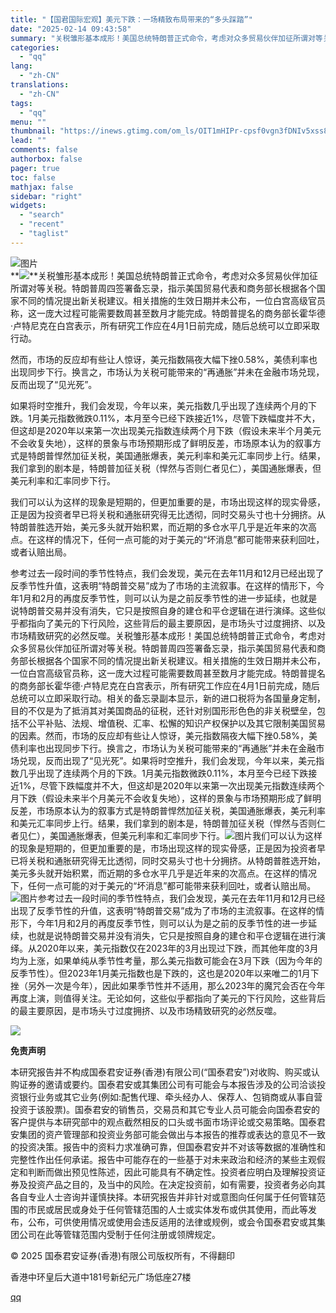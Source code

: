 ```yaml
---
title: "【国君国际宏观】美元下跌：一场精致布局带来的“多头踩踏”"
date: "2025-02-14 09:43:58"
summary: "关税雏形基本成形！美国总统特朗普正式命令，考虑对众多贸易伙伴加征所谓对等关税。特朗普周四签署备忘录，..."
categories:
  - "qq"
lang:
  - "zh-CN"
translations:
  - "zh-CN"
tags:
  - "qq"
menu: ""
thumbnail: "https://inews.gtimg.com/om_ls/OIT1mHIPr-cpsf0vgn3fDNIv5xss83uvOPe0mXVtaGq4sAA_640360/0"
lead: ""
comments: false
authorbox: false
pager: true
toc: false
mathjax: false
sidebar: "right"
widgets:
  - "search"
  - "recent"
  - "taglist"
---
```


![图片](https://inews.gtimg.com/om_bt/OQ9pEQKzTr4eSlHyRvQdZGKzXYyzHD0Uuh1EKbhRT4EVIAA/641)  
**![](https://inews.gtimg.com/om_bt/OMKefXl9qwlYMkdDL6b0EGNq5hklZpHU00i-q1wVdzU90AA/641)**关税雏形基本成形！美国总统特朗普正式命令，考虑对众多贸易伙伴加征所谓对等关税。特朗普周四签署备忘录，指示美国贸易代表和商务部长根据各个国家不同的情况提出新关税建议。相关措施的生效日期并未公布，一位白宫高级官员称，这一庞大过程可能需要数周甚至数月才能完成。特朗普提名的商务部长霍华德·卢特尼克在白宫表示，所有研究工作应在4月1日前完成，随后总统可以立即采取行动。

然而，市场的反应却有些让人惊讶，美元指数隔夜大幅下挫0.58%，美债利率也出现同步下行。换言之，市场认为关税可能带来的“再通胀”并未在金融市场兑现，反而出现了“见光死”。

如果将时空推升，我们会发现，今年以来，美元指数几乎出现了连续两个月的下跌。1月美元指数微跌0.11%，本月至今已经下跌接近1%，尽管下跌幅度并不大，但这却是2020年以来第一次出现美元指数连续两个月下跌（假设未来半个月美元不会收复失地），这样的景象与市场预期形成了鲜明反差，市场原本认为的叙事方式是特朗普悍然加征关税，美国通胀爆表，美元利率和美元汇率同步上行。结果，我们拿到的剧本是，特朗普加征关税（悍然与否则仁者见仁），美国通胀爆表，但美元利率和汇率同步下行。

我们可以认为这样的现象是短期的，但更加重要的是，市场出现这样的现实骨感，正是因为投资者早已将关税和通胀研究得无比透彻，同时交易头寸也十分拥挤。从特朗普胜选开始，美元多头就开始积累，而近期的多仓水平几乎是近年来的次高点。在这样的情况下，任何一点可能的对于美元的“坏消息”都可能带来获利回吐，或者认赔出局。

参考过去一段时间的季节性特点，我们会发现，美元在去年11月和12月已经出现了反季节性升值，这表明“特朗普交易”成为了市场的主流叙事。在这样的情形下，今年1月和2月的再度反季节性，则可以认为是之前反季节性的进一步延续，也就是说特朗普交易并没有消失，它只是按照自身的建仓和平仓逻辑在进行演绎。这些似乎都指向了美元的下行风险，这些背后的最主要原因，是市场头寸过度拥挤、以及市场精致研究的必然反噬。关税雏形基本成形！美国总统特朗普正式命令，考虑对众多贸易伙伴加征所谓对等关税。特朗普周四签署备忘录，指示美国贸易代表和商务部长根据各个国家不同的情况提出新关税建议。相关措施的生效日期并未公布，一位白宫高级官员称，这一庞大过程可能需要数周甚至数月才能完成。特朗普提名的商务部长霍华德·卢特尼克在白宫表示，所有研究工作应在4月1日前完成，随后总统可以立即采取行动。相关的备忘录副本显示，新的进口税将为各国量身定制，目的不仅是为了抵消其对美国商品的征税，还针对别国形形色色的非关税壁垒，包括不公平补贴、法规、增值税、汇率、松懈的知识产权保护以及其它限制美国贸易的因素。然而，市场的反应却有些让人惊讶，美元指数隔夜大幅下挫0.58%，美债利率也出现同步下行。换言之，市场认为关税可能带来的“再通胀”并未在金融市场兑现，反而出现了“见光死”。如果将时空推升，我们会发现，今年以来，美元指数几乎出现了连续两个月的下跌。1月美元指数微跌0.11%，本月至今已经下跌接近1%，尽管下跌幅度并不大，但这却是2020年以来第一次出现美元指数连续两个月下跌（假设未来半个月美元不会收复失地），这样的景象与市场预期形成了鲜明反差，市场原本认为的叙事方式是特朗普悍然加征关税，美国通胀爆表，美元利率和美元汇率同步上行。结果，我们拿到的剧本是，特朗普加征关税（悍然与否则仁者见仁），美国通胀爆表，但美元利率和汇率同步下行。![图片](https://inews.gtimg.com/om_bt/OqYq1jW7AYkifrD2K_wx-kaN74J9ek0Egwzfd44LZ6LnQAA/641)我们可以认为这样的现象是短期的，但更加重要的是，市场出现这样的现实骨感，正是因为投资者早已将关税和通胀研究得无比透彻，同时交易头寸也十分拥挤。从特朗普胜选开始，美元多头就开始积累，而近期的多仓水平几乎是近年来的次高点。在这样的情况下，任何一点可能的对于美元的“坏消息”都可能带来获利回吐，或者认赔出局。![图片](https://inews.gtimg.com/om_bt/Oo8n3kTxK9AJ2Rep-F4_WvtovoEbsHwH2WR7XwrobxxBEAA/641)参考过去一段时间的季节性特点，我们会发现，美元在去年11月和12月已经出现了反季节性的升值，这表明“特朗普交易”成为了市场的主流叙事。在这样的情形下，今年1月和2月的再度反季节性，则可以认为是之前的反季节性的进一步延续，也就是说特朗普交易并没有消失，它只是按照自身的建仓和平仓逻辑在进行演绎。从2020年以来，美元指数仅在2023年的3月出现过下跌，而其他年度的3月均为上涨，如果单纯从季节性考量，那么美元指数可能会在3月下跌（因为今年的反季节性）。但2023年1月美元指数也是下跌的，这也是2020年以来唯二的1月下挫（另外一次是今年），因此如果季节性并不适用，那么2023年的魔咒会否在今年再度上演，则值得关注。无论如何，这些似乎都指向了美元的下行风险，这些背后的最主要原因，是市场头寸过度拥挤、以及市场精致研究的必然反噬。  
  
  
  
![](https://inews.gtimg.com/om_bt/GMb6dOS4HzvsuHLkzHAJIUig1DbVIrahhpha90lw1dtpQAA/0)

**免责声明**

  


本研究报告并不构成国泰君安证券(香港)有限公司(“国泰君安”)对收购、购买或认购证券的邀请或要约。国泰君安或其集团公司有可能会与本报告涉及的公司洽谈投资银行业务或其它业务(例如:配售代理、牵头经办人、保荐人、包销商或从事自营投资于该股票)。国泰君安的销售员，交易员和其它专业人员可能会向国泰君安的客户提供与本研究部中的观点截然相反的口头或书面市场评论或交易策略。国泰君安集团的资产管理部和投资业务部可能会做出与本报告的推荐或表达的意见不一致的投资决策。报告中的资料力求准确可靠，但国泰君安并不对该等数据的准确性和完整性作出任何承诺。报告中可能存在的一些基于对未来政治和经济的某些主观假定和判断而做出预见性陈述，因此可能具有不确定性。投资者应明白及理解投资证券及投资产品之目的，及当中的风险。在决定投资前，如有需要，投资者务必向其各自专业人士咨询并谨慎抉择。本研究报告并非针对或意图向任何属于任何管辖范围的市民或居民或身处于任何管辖范围的人士或实体发布或供其使用，而此等发布，公布，可供使用情况或使用会违反适用的法律或规例，或会令国泰君安或其集团公司在此等管辖范围内受制于任何注册或领牌规定。

© 2025 国泰君安证券(香港)有限公司版权所有，不得翻印

香港中环皇后大道中181号新纪元广场低座27楼

[qq](https://new.qq.com/rain/a/20250214A022W400)
